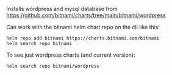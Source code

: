 Installs wordpress and mysql database from https://github.com/bitnami/charts/tree/main/bitnami/wordpress

Can work with the bitnami helm chart repo on the cli like this:
```
helm repo add bitnami https://charts.bitnami.com/bitnami
helm search repo bitnami
```

To see just wordpress charts (and current version):
```
helm search repo bitnami/wordpress
```
